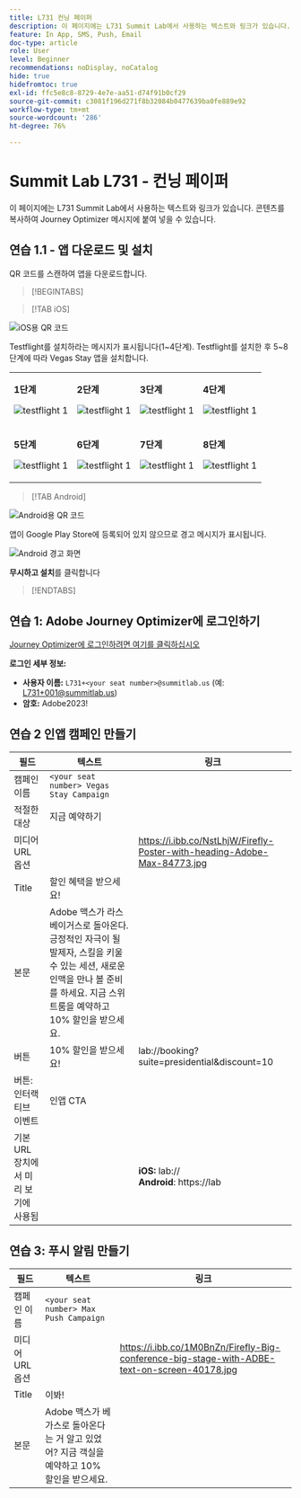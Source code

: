 ```yaml
---
title: L731 컨닝 페이퍼
description: 이 페이지에는 L731 Summit Lab에서 사용하는 텍스트와 링크가 있습니다.
feature: In App, SMS, Push, Email
doc-type: article
role: User
level: Beginner
recommendations: noDisplay, noCatalog
hide: true
hidefromtoc: true
exl-id: ffc5e8c8-8729-4e7e-aa51-d74f91b0cf29
source-git-commit: c3081f196d271f8b32084b0477639ba0fe889e92
workflow-type: tm+mt
source-wordcount: '286'
ht-degree: 76%

---
```


# Summit Lab L731 - 컨닝 페이퍼

이 페이지에는 L731 Summit Lab에서 사용하는 텍스트와 링크가 있습니다. 콘텐츠를 복사하여 Journey Optimizer 메시지에 붙여 넣을 수 있습니다.

## 연습 1.1 - 앱 다운로드 및 설치

QR 코드를 스캔하여 앱을 다운로드합니다.

>[!BEGINTABS]

>[!TAB iOS]

![iOS용 QR 코드](/help/assets/lab731-ios-qr-code.png)

Testflight를 설치하라는 메시지가 표시됩니다(1~4단계). Testflight를 설치한 후 5~8단계에 따라 Vegas Stay 앱을 설치합니다.

<table>
<tr>
</tr>
<tr>
<td>
 <div>
      <p>
      <b>1단계 </b>
      <p>
      <a>
        <img alt="testflight 1" src="../assets/l731-ios-install/ios-install-1.png"/>
      </a>
      </div>
  </td>
  <td>
 <div>
      <p>
      <b>2단계 </b>
      <p>
      <a>
        <img alt="testflight 1" src="../assets/l731-ios-install/ios-install-2.PNG"/>
      </a>
      </div>
  </td>
  <td>
 <div>
      <p>
      <b>3단계 </b>
      <p>
      <a>
        <img alt="testflight 1" src="../assets/l731-ios-install/ios-install-3.PNG"/>
      </a>
      </div>
  </td>
  <td>
 <div>
      <p>
      <b>4단계 </b>
      <p>
      <a>
        <img alt="testflight 1" src="../assets/l731-ios-install/ios-install-4.PNG"/>
      </a>
      </div>
  </td>
  </tr>
  <tr>
<td>
 <div>
      <p>
      <b>5단계 </b>
      <p>
      <a>
        <img alt="testflight 1" src="../assets/l731-ios-install/ios-install-5.PNG"/>
      </a>
      </div>
  </td>
  <td>
 <div>
      <p>
      <a>
      <b>6단계 </b>
      <p>
        <img alt="testflight 1" src="../assets/l731-ios-install/ios-install-6.PNG"/>
      </a>
      </div>
  </td>
  <td>
 <div>
      <p>
      <a>
      <b>7단계 </b>
      <p>
        <img alt="testflight 1" src="../assets/l731-ios-install/ios-install-7.PNG"/>
      </a>
      </div>
  </td>
  <td>
 <div>
      <p>
      <a>
      <b>8단계 </b>
      <p>
        <img alt="testflight 1" src="../assets/l731-ios-install/ios-install-8.PNG"/>
      </a>
      </div>
  </td>
  </tr>
</table>

>[!TAB Android]

![Android용 QR 코드](/help/assets/lab731-android-qr-code.png)

앱이 Google Play Store에 등록되어 있지 않으므로 경고 메시지가 표시됩니다.

![Android 경고 화면](/help/assets/lab731-install-android.png)

**무시하고 설치**&#x200B;를 클릭합니다

>[!ENDTABS]

## 연습 1: Adobe Journey Optimizer에 로그인하기

[Journey Optimizer에 로그인하려면 여기를 클릭하십시오](https://experience.adobe.com/#/@techmarketingdemos/sname:summit-2023-ajo-lab/journey-optimizer/home)

**로그인 세부 정보:**

* **사용자 이름:** `L731+<your seat number>@summitlab.us` (예: L731+001@summitlab.us)
* **암호:** Adobe2023!


## 연습 2 인앱 캠페인 만들기

| 필드 | 텍스트 | 링크 |
|----|----|----|
| 캠페인 이름 | `<your seat number> Vegas Stay Campaign` |  |
| 적절한 대상 | 지금 예약하기 |  |
| 미디어 URL 옵션 |  | https://i.ibb.co/NstLhjW/Firefly-Poster-with-heading-Adobe-Max-84773.jpg |
| Title | 할인 혜택을 받으세요! |  |
| 본문 | Adobe 맥스가 라스베이거스로 돌아온다. 긍정적인 자극이 될 발제자, 스킬을 키울 수 있는 세션, 새로운 인맥을 만나 볼 준비를 하세요. 지금 스위트룸을 예약하고 10% 할인을 받으세요. |  |
| 버튼 | 10% 할인을 받으세요! | lab://booking?suite=presidential&amp;discount=10 |
| 버튼: 인터랙티브 이벤트 | 인앱 CTA |  |
| 기본 URL 장치에서 미리 보기에 사용됨 |  | **iOS:** lab:// <br>**Android**: https://lab |


## 연습 3: 푸시 알림 만들기

| 필드 | 텍스트 | 링크 |
|----|----|----|
| 캠페인 이름 | `<your seat number> Max Push Campaign` |  |
| 미디어 URL 옵션 |  | https://i.ibb.co/1M0BnZn/Firefly-Big-conference-big-stage-with-ADBE-text-on-screen-40178.jpg |
| Title | 이봐! |  |
| 본문 | Adobe 맥스가 베가스로 돌아온다는 거 알고 있었어? 지금 객실을 예약하고 10% 할인을 받으세요. |  |
